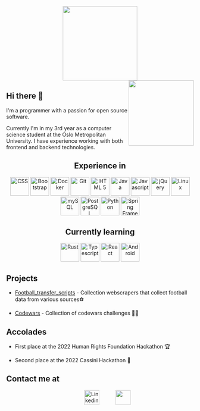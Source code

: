 <div align="center">
<img height="200" src="https://media2.giphy.com/media/ryRe2vuYIQ3RQ5eMtY/giphy.gif?cid=ecf05e47vesz4chmvnbpx9cmrx20pnqgc38o2p8omchuob04&rid=giphy.gif&ct=s">
</div>

<div style="float: right;">
<img height="175" src="https://c.tenor.com/NeJfHqkmdMIAAAAi/tux-linux-penguin.gif"/>
</div>

## Hi there 👋

I'm a programmer with a passion for open source software.

Currently I'm in my 3rd year as a computer science student at the Oslo Metropolitan University. I have experience working with both frontend and backend technologies.

<center>
<h2>Experience in</h2>
<div>
<img src="https://cdn.jsdelivr.net/gh/devicons/devicon/icons/css3/css3-original.svg" width="50" alt="CSS"/>
<img src="https://cdn.jsdelivr.net/gh/devicons/devicon/icons/bootstrap/bootstrap-original.svg" width="50" alt="Bootstrap"/>
<img src="https://cdn.jsdelivr.net/gh/devicons/devicon/icons/docker/docker-original.svg" width="50" alt="Docker"/>
<img src="https://cdn.jsdelivr.net/gh/devicons/devicon/icons/git/git-original.svg" width="50" alt="Git"/>
<img src="https://cdn.jsdelivr.net/gh/devicons/devicon/icons/html5/html5-original.svg" width="50" alt="HTML 5"/>
<img src="https://cdn.jsdelivr.net/gh/devicons/devicon/icons/java/java-original.svg" width="50" alt="Java"/>
<img src="https://cdn.jsdelivr.net/gh/devicons/devicon/icons/javascript/javascript-original.svg" width="50" alt="Javascript"/>
<img src="https://cdn.jsdelivr.net/gh/devicons/devicon/icons/jquery/jquery-original.svg" width="50" alt="jQuery"/>
<img src="https://cdn.jsdelivr.net/gh/devicons/devicon/icons/linux/linux-original.svg" width="50" alt="Linux"/>
<img src="https://cdn.jsdelivr.net/gh/devicons/devicon/icons/mysql/mysql-original.svg" width="50" alt="mySQL"/>
<img src="https://cdn.jsdelivr.net/gh/devicons/devicon/icons/postgresql/postgresql-original.svg" width="50" alt="PostgreSQL"/>
<img src="https://cdn.jsdelivr.net/gh/devicons/devicon/icons/python/python-original.svg" width="50" alt="Python"/>
<img src="https://cdn.jsdelivr.net/gh/devicons/devicon/icons/spring/spring-original.svg" width="50" alt="Spring Framework"/>
</div>
</center>
<center>
<h2>Currently learning</h2>
<img src="https://cdn.jsdelivr.net/gh/devicons/devicon/icons/rust/rust-plain.svg" width="50" alt="Rust"/>
<img src="https://cdn.jsdelivr.net/gh/devicons/devicon/icons/typescript/typescript-original.svg" width ="50" alt="Typescript"/>
<img src="https://cdn.jsdelivr.net/gh/devicons/devicon/icons/react/react-original.svg" width="50" alt="React"/>
<img src="https://cdn.jsdelivr.net/gh/devicons/devicon/icons/android/android-original.svg" width="50" alt="Android"/>
</center>

## Projects
- [Football_transfer_scripts](https://github.com/krissmed/Football-transfer-scripts) - Collection webscrapers that collect football data from various sources⚽

- [Codewars](https://github.com/krissmed/Codewars) - Collection of codewars challenges 👨‍💻

## Accolades

- First place at the 2022 Human Rights Foundation Hackathon 🏆

- Second place at the 2022 Cassini Hackathon 🥈

## Contact me at
<div align="center">
<a href="https://www.linkedin.com/in/kristian-smedsrod/"><img style="margin-left:40;" src="https://cdn.jsdelivr.net/gh/devicons/devicon/icons/linkedin/linkedin-original.svg" width="40" alt="Linkedin"/></a>
<a href="mailto:krissmed@protonmail.com"><img style="margin-left:40;" src="https://www.svgrepo.com/show/19046/email-at.svg" width="40"></a>
</div>